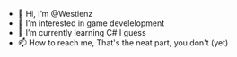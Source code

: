 - 👋 Hi, I’m @Westienz
- 👀 I’m interested in game develelopment
- 🌱 I’m currently learning C# I guess
- 📫 How to reach me, That's the neat part, you don't (yet)

<!---
Westienz/Westienz is a ✨ special ✨ repository because its `README.md` (this file) appears on your GitHub profile.
You can click the Preview link to take a look at your changes.
--->
